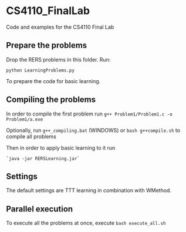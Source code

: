 # CS4110_FinalLab
Code and examples for the CS4110 Final Lab

## Prepare the problems
Drop the RERS problems in this folder. Run:

    python LearningProblems.py

To prepare the code for basic learning.

## Compiling the problems
In order to compile the first problem run
`g++ Problem1/Problem1.c -o Problem1/a.exe`

Optionally, run `g++_compiling.bat` (WINDOWS) or `bash g++compile.sh` to compile all problems 

Then in order to apply basic learning to it run

    `java -jar RERSLearning.jar`

## Settings
The default settings are TTT learning in combination with WMethod.

## Parallel execution
To execute all the problems at once, execute `bash execute_all.sh`

